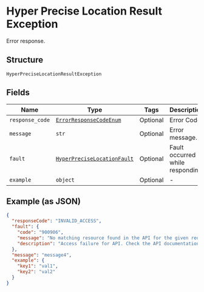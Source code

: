 
# Hyper Precise Location Result Exception

Error response.

## Structure

`HyperPreciseLocationResultException`

## Fields

| Name | Type | Tags | Description |
|  --- | --- | --- | --- |
| `response_code` | [`ErrorResponseCodeEnum`](../../doc/models/error-response-code-enum.md) | Optional | Error Code. |
| `message` | `str` | Optional | Error message. |
| `fault` | [`HyperPreciseLocationFault`](../../doc/models/hyper-precise-location-fault.md) | Optional | Fault occurred while responding. |
| `example` | `object` | Optional | - |

## Example (as JSON)

```json
{
  "responseCode": "INVALID_ACCESS",
  "fault": {
    "code": "900906",
    "message": "No matching resource found in the API for the given request",
    "description": "Access failure for API. Check the API documentation and add a proper REST resource path to the invocation URL."
  },
  "message": "message4",
  "example": {
    "key1": "val1",
    "key2": "val2"
  }
}
```

